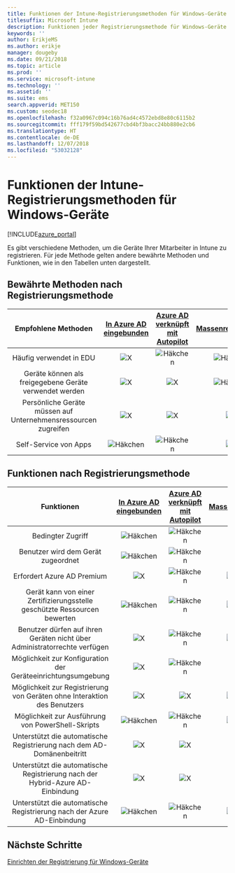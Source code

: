 ```yaml
---
title: Funktionen der Intune-Registrierungsmethoden für Windows-Geräte
titlesuffix: Microsoft Intune
description: Funktionen jeder Registrierungsmethode für Windows-Geräte
keywords: ''
author: ErikjeMS
ms.author: erikje
manager: dougeby
ms.date: 09/21/2018
ms.topic: article
ms.prod: ''
ms.service: microsoft-intune
ms.technology: ''
ms.assetid: ''
ms.suite: ems
search.appverid: MET150
ms.custom: seodec18
ms.openlocfilehash: f32a0967c094c16b76ad4c4572ebd8e80c6115b2
ms.sourcegitcommit: fff179f59bd542677cbd4bf3bacc24bb880e2cb6
ms.translationtype: HT
ms.contentlocale: de-DE
ms.lasthandoff: 12/07/2018
ms.locfileid: "53032128"
---
```

# <a name="intune-enrollment-method-capabilities-for-windows-devices"></a>Funktionen der Intune-Registrierungsmethoden für Windows-Geräte
[!INCLUDE[azure_portal](./includes/azure_portal.md)]

Es gibt verschiedene Methoden, um die Geräte Ihrer Mitarbeiter in Intune zu registrieren. Für jede Methode gelten andere bewährte Methoden und Funktionen, wie in den Tabellen unten dargestellt.

## <a name="best-practices-by-enrollment-method"></a>Bewährte Methoden nach Registrierungsmethode
| **Empfohlene Methoden** | **[In Azure AD eingebunden](windows-enroll.md#enable-windows-10-automatic-enrollment)**|**[Azure AD verknüpft mit Autopilot](enrollment-autopilot.md)** |**[Massenregistrierung](windows-bulk-enroll.md)**|**[DEM](device-enrollment-manager-enroll.md)** | **[BYOD](device-enrollment.md#bring-your-own-device)** | **[GPO](https://docs.microsoft.com/windows/client-management/mdm/enroll-a-windows-10-device-automatically-using-group-policy)** |
|:---:|:---:|:---:|:---:|:---:|:---:|:---:|
|Häufig verwendet in EDU|![X](media/xmark.png)|![Häkchen](media/checkmark.png)|![Häkchen](media/checkmark.png)|![Häkchen](media/checkmark.png)|![X](media/xmark.png)|![X](media/xmark.png)|
|Geräte können als freigegebene Geräte verwendet werden|![X](media/xmark.png)|![X](media/xmark.png)|![Häkchen](media/checkmark.png)|![Häkchen](media/checkmark.png)|![X](media/xmark.png)|![X](media/xmark.png)|
|Persönliche Geräte müssen auf Unternehmensressourcen zugreifen|![X](media/xmark.png)|![X](media/xmark.png)|![X](media/xmark.png)|![X](media/xmark.png)|![Häkchen](media/checkmark.png)|![X](media/xmark.png)|
|Self-Service von Apps|![Häkchen](media/checkmark.png)|![Häkchen](media/checkmark.png)|![X](media/xmark.png)|![X](media/xmark.png)|![Häkchen](media/checkmark.png)|![Häkchen](media/checkmark.png)|

## <a name="capabilities-by-enrollment-method"></a>Funktionen nach Registrierungsmethode

| **Funktionen** | **[In Azure AD eingebunden](windows-enroll.md#enable-windows-10-automatic-enrollment)**|**[Azure AD verknüpft mit Autopilot](enrollment-autopilot.md)** |**[Massenregistrierung](windows-bulk-enroll.md)**|**[DEM](device-enrollment-manager-enroll.md)** | **[BYOD](device-enrollment.md#bring-your-own-device)** | **[GPO](https://docs.microsoft.com/windows/client-management/mdm/enroll-a-windows-10-device-automatically-using-group-policy)** |
|:---:|:---:|:---:|:---:|:---:|:---:|:---:|
|Bedingter Zugriff                                      |![Häkchen](media/checkmark.png)|![Häkchen](media/checkmark.png)|![X](media/xmark.png)|![X](media/xmark.png)|![Häkchen](media/checkmark.png)|![Häkchen](media/checkmark.png)|
|Benutzer wird dem Gerät zugeordnet                    |![Häkchen](media/checkmark.png)|![Häkchen](media/checkmark.png)|![X](media/xmark.png)|![X](media/xmark.png)|![Häkchen](media/checkmark.png)|![Häkchen](media/checkmark.png)|
|Erfordert Azure AD Premium                               |![X](media/xmark.png)|![Häkchen](media/checkmark.png)|![Häkchen](media/checkmark.png)|![X](media/xmark.png)|![X](media/xmark.png)|![Häkchen](media/checkmark.png)|
|Gerät kann von einer Zertifizierungsstelle geschützte Ressourcen bewerten             |![Häkchen](media/checkmark.png)|![Häkchen](media/checkmark.png)|![Häkchen](media/checkmark.png)|![X](media/xmark.png)|![Häkchen](media/checkmark.png)|![Häkchen](media/checkmark.png)|
|Benutzer dürfen auf ihren Geräten nicht über Administratorrechte verfügen               |![X](media/xmark.png)|![Häkchen](media/checkmark.png)|![Häkchen](media/checkmark.png)|![X](media/xmark.png)|![X](media/xmark.png)|![X](media/xmark.png)|
|Möglichkeit zur Konfiguration der Geräteeinrichtungsumgebung        |![X](media/xmark.png)|![Häkchen](media/checkmark.png)|![X](media/xmark.png)|![X](media/xmark.png)|![X](media/xmark.png)|![X](media/xmark.png)|
|Möglichkeit zur Registrierung von Geräten ohne Interaktion des Benutzers      |![X](media/xmark.png)|![X](media/xmark.png)|![Häkchen](media/checkmark.png)|![Häkchen](media/checkmark.png)|![X](media/xmark.png)|![Häkchen](media/checkmark.png)|
|Möglichkeit zur Ausführung von PowerShell-Skripts                       |![Häkchen](media/checkmark.png)|![Häkchen](media/checkmark.png)|![Häkchen](media/checkmark.png)|![Häkchen](media/checkmark.png)|![X](media/xmark.png)|![X](media/xmark.png)| 
|Unterstützt die automatische Registrierung nach dem AD-Domänenbeitritt      |![X](media/xmark.png)|![X](media/xmark.png)|![X](media/xmark.png)|![X](media/xmark.png)|![X](media/xmark.png)|![Häkchen](media/checkmark.png)|
|Unterstützt die automatische Registrierung nach der Hybrid-Azure AD-Einbindung|![X](media/xmark.png)|![X](media/xmark.png)|![X](media/xmark.png)|![X](media/xmark.png)|![X](media/xmark.png)|![Häkchen](media/checkmark.png)|
|Unterstützt die automatische Registrierung nach der Azure AD-Einbindung       |![Häkchen](media/checkmark.png)|![Häkchen](media/checkmark.png)|![Häkchen](media/checkmark.png)|![Häkchen](media/checkmark.png)|![Häkchen](media/checkmark.png)|![X](media/xmark.png)|

## <a name="next-steps"></a>Nächste Schritte

[Einrichten der Registrierung für Windows-Geräte](windows-enroll.md)


